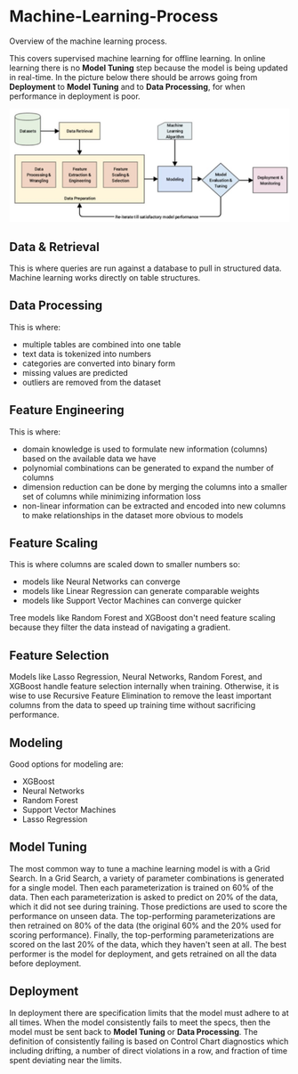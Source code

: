 # Machine-Learning-Process
Overview of the machine learning process. 
  
This covers supervised machine learning for offline learning. In online learning there is no **Model Tuning** step because the model is being updated in real-time. In the picture below there should be arrows going from **Deployment** to **Model Tuning** and to **Data Processing**, for when performance in deployment is poor.

![alt text](https://github.com/nicholasjmorris1993/Machine-Learning-Process/blob/main/machine_learning_pipeline.png)

## Data & Retrieval
This is where queries are run against a database to pull in structured data. Machine learning works directly on table structures.

## Data Processing
This is where:
- multiple tables are combined into one table
- text data is tokenized into numbers
- categories are converted into binary form
- missing values are predicted
- outliers are removed from the dataset

## Feature Engineering
This is where:
- domain knowledge is used to formulate new information (columns) based on the available data we have
- polynomial combinations can be generated to expand the number of columns
- dimension reduction can be done by merging the columns into a smaller set of columns while minimizing information loss
- non-linear information can be extracted and encoded into new columns to make relationships in the dataset more obvious to models

## Feature Scaling
This is where columns are scaled down to smaller numbers so:
- models like Neural Networks can converge
- models like Linear Regression can generate comparable weights
- models like Support Vector Machines can converge quicker
  
Tree models like Random Forest and XGBoost don't need feature scaling because they filter the data instead of navigating a gradient.

## Feature Selection
Models like Lasso Regression, Neural Networks, Random Forest, and XGBoost handle feature selection internally when training. Otherwise, it is wise to use Recursive Feature Elimination to remove the least important columns from the data to speed up training time without sacrificing performance.

## Modeling
Good options for modeling are:
- XGBoost
- Neural Networks
- Random Forest
- Support Vector Machines
- Lasso Regression

## Model Tuning
The most common way to tune a machine learning model is with a Grid Search. In a Grid Search, a variety of parameter combinations is generated for a single model. Then each parameterization is trained on 60% of the data. Then each parameterization is asked to predict on 20% of the data, which it did not see during training. Those predictions are used to score the performance on unseen data. The top-performing parameterizations are then retrained on 80% of the data (the original 60% and the 20% used for scoring performance). Finally, the top-performing parameterizations are scored on the last 20% of the data, which they haven't seen at all. The best performer is the model for deployment, and gets retrained on all the data before deployment.

## Deployment
In deployment there are specification limits that the model must adhere to at all times. When the model consistently fails to meet the specs, then the model must be sent back to **Model Tuning** or **Data Processing**. The definition of consistently failing is based on Control Chart diagnostics which including drifting, a number of direct violations in a row, and fraction of time spent deviating near the limits.
